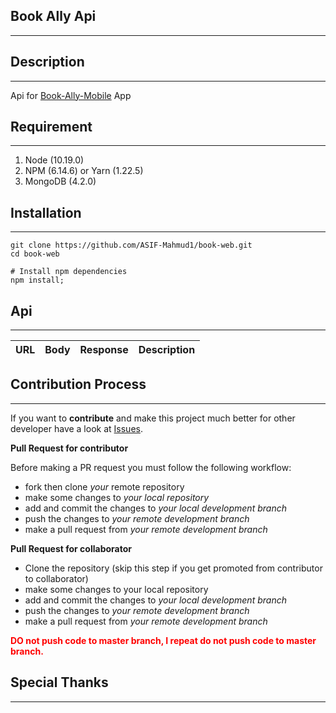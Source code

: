 ## Book Ally Api

---

## Description

---

Api for [Book-Ally-Mobile](https://github.com/mirsahib/BookAlly-Mobile) App

## Requirement

---

1. Node (10.19.0)
2. NPM (6.14.6) or Yarn (1.22.5)
3. MongoDB (4.2.0)

## Installation

---

```
git clone https://github.com/ASIF-Mahmud1/book-web.git
cd book-web

# Install npm dependencies
npm install;
```

## Api

---

| URL | Body | Response | Description |
| --- | ---- | -------- | ----------- |

## Contribution Process

---

If you want to **contribute** and make this project much better for other developer have a look at [Issues](https://github.com/ASIF-Mahmud1/book-web/issues).

**Pull Request for contributor**

Before making a PR request you must follow the following workflow:

- fork then clone _your_ remote repository
- make some changes to _your local repository_
- add and commit the changes to _your local development branch_
- push the changes to _your remote development branch_
- make a pull request from _your remote development branch_

**Pull Request for collaborator**

- Clone the repository (skip this step if you get promoted from contributor to collaborator)
- make some changes to your local repository
- add and commit the changes to _your local development branch_
- push the changes to _your remote development branch_
- make a pull request from _your remote development branch_

<span style="color:red">**DO not push code to master branch, I repeat do not push code to master branch.**</span>

## Special Thanks

---
